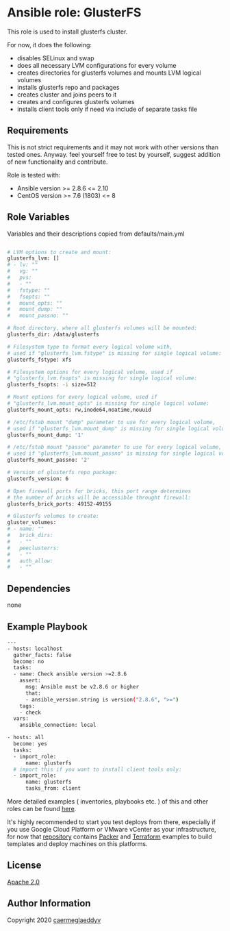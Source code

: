 Ansible role: GlusterFS
=========

This role is used to install glusterfs cluster.

For now, it does the following:
- disables SELinux and swap
- does all necessary LVM configurations for every volume
- creates directories for glusterfs volumes and mounts LVM logical volumes
- installs glusterfs repo and packages
- creates cluster and joins peers to it
- creates and configures glusterfs volumes
- installs client tools only if need via include of separate tasks file


Requirements
------------

This is not strict requirements and it may not work with other versions than tested ones.
Anyway. feel yourself free to test by yourself, suggest addition of new functionality and contribute.

Role is tested with:
- Ansible version >= 2.8.6 <= 2.10
- CentOS version >= 7.6 (1803) <= 8


Role Variables
--------------

Variables and their descriptions copied from defaults/main.yml

```bash

# LVM options to create and mount:
glusterfs_lvm: []
# - lv: ""
#   vg: ""
#   pvs:
#   - ""
#   fstype: ""
#   fsopts: ""
#   mount_opts: ""
#   mount_dump: ""
#   mount_passno: ""

# Root directory, where all glusterfs volumes will be mounted:
glusterfs_dir: /data/glusterfs

# Filesystem type to format every logical volume with,
# used if "glusterfs_lvm.fstype" is missing for single logical volume:
glusterfs_fstype: xfs

# Filesystem options for every logical volume, used if
# "glusterfs_lvm.fsopts" is missing for single logical volume:
glusterfs_fsopts: -i size=512

# Mount options for every logical volume, used if
# "glusterfs_lvm.mount_opts" is missing for single logical volume:
glusterfs_mount_opts: rw,inode64,noatime,nouuid

# /etc/fstab mount "dump" parameter to use for every logical volume,
# used if "glusterfs_lvm.mount_dump" is missing for single logical volume:
glusterfs_mount_dump: '1'

# /etc/fstab mount "passno" parameter to use for every logical volume,
# used if "glusterfs_lvm.mount_passno" is missing for single logical volume:
glusterfs_mount_passno: '2'

# Version of glusterfs repo package:
glusterfs_version: 6

# Open firewall ports for bricks, this port range determines
# the number of bricks will be accessible throught firewall:
glusterfs_brick_ports: 49152-49155

# Glusterfs volumes to create:
gluster_volumes:
# - name: ""
#   brick_dirs:
#   - ""
#   peeclusterrs:
#   - ""
#   auth_allow:
#   - ""

```


Dependencies
------------

none


Example Playbook
----------------

```bash
---
- hosts: localhost
  gather_facts: false
  become: no
  tasks:
  - name: Check ansible version >=2.8.6
    assert:
      msg: Ansible must be v2.8.6 or higher
      that:
      - ansible_version.string is version("2.8.6", ">=")
    tags:
    - check
  vars:
    ansible_connection: local

- hosts: all
  become: yes
  tasks:
  - import_role:
      name: glusterfs
  # import this if you want to install client tools only:
  - import_role:
      name: glusterfs
      tasks_from: client

```

More detailed examples ( inventories, playbooks etc. ) of this and other roles can be found [here](https://github.com/caermeglaeddyv/examples/tree/dev/ansible).

It's highly recommended to start you test deploys from there, especially if you use Google Cloud Platform or VMware vCenter as your infrastructure, for now that [repository](https://github.com/caermeglaeddyv/examples) contains [Packer](https://github.com/caermeglaeddyv/examples/tree/dev/packer) and [Terraform](https://github.com/caermeglaeddyv/examples/tree/dev/terraform) examples to build templates and deploy machines on this platforms.


License
-------

[Apache 2.0](https://github.com/caermeglaeddyv/ansible-role-rear/blob/dev/LICENSE)


Author Information
------------------

Copyright 2020 [caermeglaeddyv](https://github.com/caermeglaeddyv)
